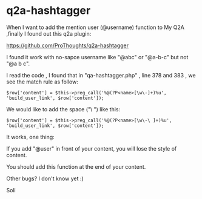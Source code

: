 # q2a-hashtagger

When I want to add the mention user (@username) function to My Q2A ,finally I found out this q2a plugin:

https://github.com/ProThoughts/q2a-hashtagger

I found it work with no-sapce username like "@abc" or "@a-b-c" but not "@a b c".


I read the code , I found that in "qa-hashtagger.php" , line 378 and 383 , we see the match rule as follow:

    $row['content'] = $this->preg_call('%@(?P<name>[\w\-]+)%u', 'build_user_link', $row['content']);

We would like to add the space ("\ ") like this:

    $row['content'] = $this->preg_call('%@(?P<name>[\w\-\ ]+)%u', 'build_user_link', $row['content']);

It works, one thing:

If you add "@user" in front of your content, you will lose the style of content.

You should add this function at the end of your content.

Other bugs? I don't know yet :)

Soli
